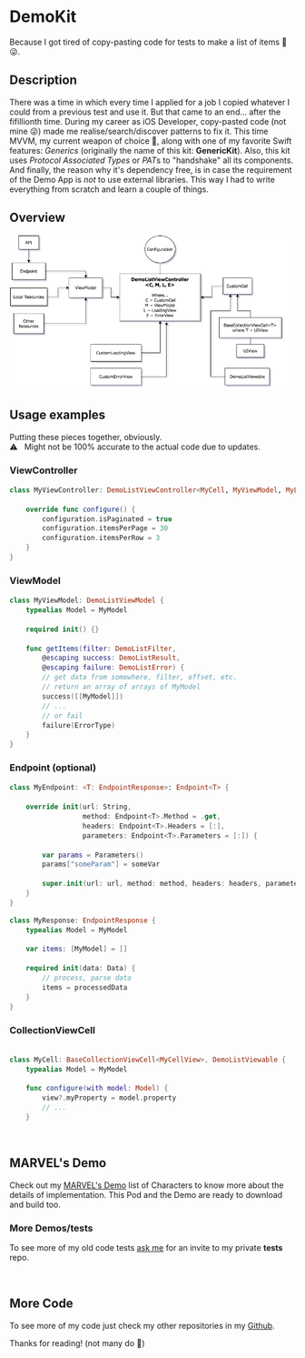 # DemoKit
Because I got tired of copy-pasting code for tests to make a list of items 🤭 😜.

## Description
There was a time in which every time I applied for a job I copied whatever I could from a previous test and use it. But that came to an end... after the fifillionth time. During my career as iOS Developer, copy-pasted code (not mine 😜) made me realise/search/discover patterns to fix it. This time MVVM, my current weapon of choice 🔨, along with one of my favorite Swift features: *Generics* (originally the name of this kit: **GenericKit**). Also, this kit uses *Protocol Associated Types* or *PAT*s to "handshake" all its components. And finally, the reason why it's dependency free, is in case the requirement of the Demo App is *not* to use external libraries. This way I had to write everything from scratch and learn a couple of things.

## Overview
!["Architecture overview"](Files/DemoKitOverview.png)

## Usage examples
Putting these pieces together, obviously.\
:warning: &nbsp; Might not be 100% accurate to the actual code due to updates.

### ViewController

```swift
class MyViewController: DemoListViewController<MyCell, MyViewModel, MyLoadingView, MyErrorView> {

    override func configure() {
        configuration.isPaginated = true
        configuration.itemsPerPage = 30
        configuration.itemsPerRow = 3
    }
}
```

### ViewModel

```swift
class MyViewModel: DemoListViewModel {
    typealias Model = MyModel

    required init() {}
    
    func getItems(filter: DemoListFilter, 
        @escaping success: DemoListResult, 
        @escaping failure: DemoListError) {
        // get data from somewhere, filter, offset, etc.
        // return an array of arrays of MyModel
        success([[MyModel]])
        // ...
        // or fail
        failure(ErrorType)
    }
}
```

### Endpoint (optional)

```swift
class MyEndpoint: <T: EndpointResponse>: Endpoint<T> {
    
    override init(url: String,
                  method: Endpoint<T>.Method = .get,
                  headers: Endpoint<T>.Headers = [:],
                  parameters: Endpoint<T>.Parameters = [:]) {
        
        var params = Parameters()
        params["someParam"] = someVar

        super.init(url: url, method: method, headers: headers, parameters: params)
    }
}
```

```swift
class MyResponse: EndpointResponse {
    typealias Model = MyModel
    
    var items: [MyModel] = []
    
    required init(data: Data) {
        // process, parse data
        items = processedData
    }
}
```

### CollectionViewCell

```swift

class MyCell: BaseCollectionViewCell<MyCellView>, DemoListViewable {
    typealias Model = MyModel

    func configure(with model: Model) {
        view?.myProperty = model.property
        // ...
    }
```

<br />

## MARVEL's Demo
Check out my [MARVEL's Demo](/MarvelDemo) list of Characters to know more about the details of implementation. This Pod and the Demo are ready to download and build too.

### More Demos/tests
To see more of my old code tests [ask me](mailto:victormarcias@gmail.com) for an invite to my private **tests** repo.

<br />

## More Code
To see more of my code just check my other repositories in my [Github](https://github.com/victormarcias).

Thanks for reading! (not many do 🤭)
